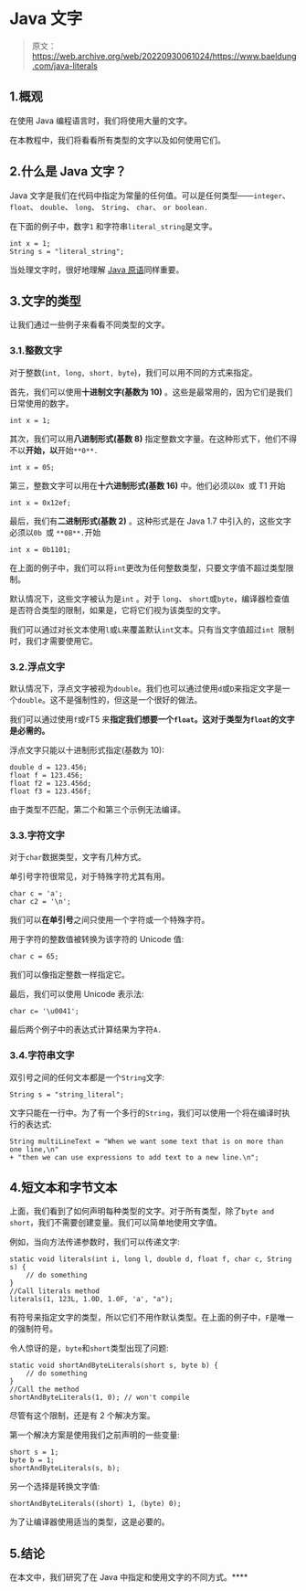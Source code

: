 # Java 文字

> 原文：<https://web.archive.org/web/20220930061024/https://www.baeldung.com/java-literals>

## 1.概观

在使用 Java 编程语言时，我们将使用大量的文字。

在本教程中，我们将看看所有类型的文字以及如何使用它们。

## 2.什么是 Java 文字？

Java 文字是我们在代码中指定为常量的任何值。可以是任何类型——`integer`、 `float`、 `double`、 `long`、 `String`、 `char`、 `or boolean.`

在下面的例子中，数字`1` 和字符串`literal_string`是文字。

```
int x = 1;
String s = "literal_string";
```

当处理文字时，很好地理解 [Java 原语](/web/20221024103657/https://www.baeldung.com/java-primitives)同样重要。

## 3.文字的类型

让我们通过一些例子来看看不同类型的文字。

### 3.1.整数文字

对于整数(`int, long, short, byte`)，我们可以用不同的方式来指定。

首先，我们可以使用**十进制文字(基数为 10)** 。这些是最常用的，因为它们是我们日常使用的数字。

```
int x = 1;
```

其次，我们可以用**八进制形式(基数 8)** 指定整数文字量。在这种形式下，他们不得不以**开始，以**开始`**0**.`

```
int x = 05;
```

第三，整数文字可以用在**十六进制形式(基数 16)** 中。他们必须以`0x `或 T1 开始

```
int x = 0x12ef;
```

最后，我们有**二进制形式(基数 2)** 。这种形式是在 Java 1.7 中引入的，这些文字必须以`0b `或 `**0B**.`开始

```
int x = 0b1101;
```

在上面的例子中，我们可以将`int`更改为任何整数类型，只要文字值不超过类型限制。

默认情况下，这些文字被认为是`int` 。对于 `long`、 `short`或`byte`，编译器检查值是否符合类型的限制，如果是，它将它们视为该类型的文字。

我们可以通过对长文本使用`l`或`L`来覆盖默认`int`文本。只有当文字值超过`int `限制时，我们才需要使用它。

### 3.2.浮点文字

默认情况下，浮点文字被视为`double`。我们也可以通过使用`d`或`D`来指定文字是一个`double`。这不是强制性的，但这是一个很好的做法。

我们可以通过使用`f`或`F`T5 来**指定我们想要一个`float`。这对于类型为`float`的文字是必需的。**

浮点文字只能以十进制形式指定(基数为 10):

```
double d = 123.456;
float f = 123.456;
float f2 = 123.456d;
float f3 = 123.456f;
```

由于类型不匹配，第二个和第三个示例无法编译。

### 3.3.字符文字

对于`char`数据类型，文字有几种方式。

单引号字符很常见，对于特殊字符尤其有用。

```
char c = 'a';
char c2 = '\n';
```

我们可以**在单引号**之间只使用一个字符或一个特殊字符。

用于字符的整数值被转换为该字符的 Unicode 值:

```
char c = 65;
```

我们可以像指定整数一样指定它。

最后，我们可以使用 Unicode 表示法:

```
char c= '\u0041';
```

最后两个例子中的表达式计算结果为字符`A.`

### 3.4.字符串文字

双引号之间的任何文本都是一个`String`文字:

```
String s = "string_literal";
```

文字只能在一行中。为了有一个多行的`String`，我们可以使用一个将在编译时执行的表达式:

```
String multiLineText = "When we want some text that is on more than one line,\n"
+ "then we can use expressions to add text to a new line.\n";
```

## 4.短文本和字节文本

上面，我们看到了如何声明每种类型的文字。对于所有类型，除了`byte and short`，我们不需要创建变量。我们可以简单地使用文字值。

例如，当向方法传递参数时，我们可以传递文字:

```
static void literals(int i, long l, double d, float f, char c, String s) {
    // do something
}
//Call literals method
literals(1, 123L, 1.0D, 1.0F, 'a', "a");
```

有符号来指定文字的类型，所以它们不用作默认类型。在上面的例子中，`F`是唯一的强制符号。

令人惊讶的是，`byte`和`short`类型出现了问题:

```
static void shortAndByteLiterals(short s, byte b) {
    // do something
}
//Call the method
shortAndByteLiterals(1, 0); // won't compile
```

尽管有这个限制，还是有 2 个解决方案。

第一个解决方案是使用我们之前声明的一些变量:

```
short s = 1;
byte b = 1;
shortAndByteLiterals(s, b);
```

另一个选择是转换文字值:

```
shortAndByteLiterals((short) 1, (byte) 0);
```

为了让编译器使用适当的类型，这是必要的。

## 5.结论

在本文中，我们研究了在 Java 中指定和使用文字的不同方式。****